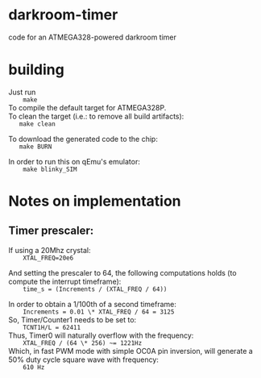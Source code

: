 # darkroom-timer

code for an ATMEGA328-powered darkroom timer

# building
Just run<br>
`    make`
<br>
To compile the default target for ATMEGA328P.
<br>
To clean the target (i.e.: to remove all build artifacts):<br>
`   make clean`
<br>

To download the generated code to the chip:<br>
`   make BURN`
<br>

In order to run this on qEmu's emulator:<br>
`    make blinky_SIM`
<br>


# Notes on implementation
## Timer prescaler:
If using a 20Mhz crystal:<br>
`    XTAL_FREQ=20e6`

And setting the prescaler to 64, the following computations holds (to compute
the interrupt timeframe):<br>
`    time_s = (Increments / (XTAL_FREQ / 64))`
<br>

In order to obtain a 1/100th of a second timeframe:<br>
`    Increments = 0.01 \* XTAL_FREQ / 64 = 3125`
<br>
So, Timer/Counter1 needs to be set to:<br>
`    TCNT1H/L = 62411`
<br>
Thus, Timer0 will naturally overflow with the frequency:<br>
`    XTAL_FREQ / (64 \* 256) ~= 1221Hz`
<br>
Which, in fast PWM mode with simple OC0A pin inversion, will generate a 50%
duty cycle square wave with frequency:<br>
`    610 Hz`
<br>

